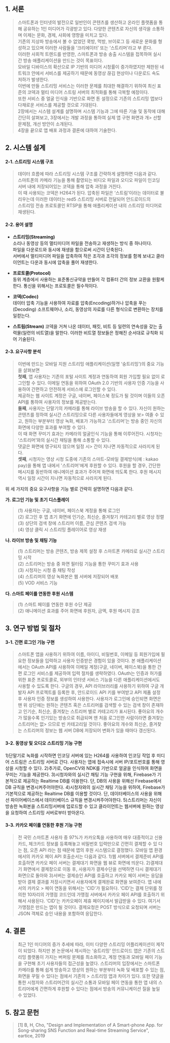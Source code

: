 
## 1. 서론 ##

> 스마트폰과 인터넷의 발전으로 일반인이 콘텐츠를 생산하고 온라인 플랫폼을 통해 공유하는 1인 미디어가 각광받고 있다. 다양한 콘텐츠로 자신의 생각을 소통하며 이제는 문화, 경제, 사회에 영향을 미치고 있다.   
> 기존의 지상파 방송에서 볼 수 없었던 쿡방, 먹방, 브이로그 등 새로운 문화를 형성하고 있으며 이러한 사람들을 ‘크리에이터’ 또는 ‘스트리머’라고 부
른다.    
> 이러한 사회적 트렌드를 반영한, 스마트폰과 방송 송출 시스템을 접목하여 실시간 방송 애플리케이션을 만드는 것이 목표이다.   
> 모바일 디바이스의 확산으로 IP 기반의 미디어 시청률이 증가하였지만 제한된 네트워크 안에서 서비스를 제공하기 때문에 동영상 끊김 현상이나 다운로드 속도 저하가 발생한다.  
이번에 만들 스트리밍 서비스는 이러한 문제를 최대한 해결하기 위하여 최신 표준의 코덱과 멀티 미디어 스트링 서버의 최적화를 통해 극복할 예정이다.  
> 또한 서비스 중 얼굴 인식을 기반으로 화면 톤 설정으로 기존의 스트리밍 앱보다 다채로운 서비스를 제공할 것으로 기대된다.   
> 2장에서는 시스템 설계를 설명하며 시스템 기능과 그에 따른 기술 및 동작에 대해 간단히 살펴보고, 3장에서는 개발 과정을 통하여 실제 앱 구현 화면과 개> 선할 문제점, 개선 방안이 소개된다.  
> 4장을 끝으로 앱 배포 과정과 결론에 대하여 기술한다. 

## 2. 시스템 설계 ##
#### 2-1. 스트리밍 시스템 구조 ####
> 데이터 흐름에 따라 스트리밍 시스템 구조를 간략하게 설명하면 다음과 같다.   
> 스마트폰의 카메라 기능을 통해 촬영되는 비디오 파일과 오디오 파일이 인코딩 서버 내에 저장되어있는 코덱을 통해 압축 과정을 거친다.    
> 이 때 사용되는 코덱은 H264가 된다. 압축된 파일은 ‘스트림’이라는 데이터로 불리우는데 이러한 데이터는 red5 스트리밍 서버로 전달되어 안드로이드의   
> 스트리밍 전송 프로토콜인 RTSP을 통해 애플리케이션 내의 스트리밍 미디어로 재생된다.    

#### 2-2. 용어 설명 ####
* **스트리밍(Streaming)**  
소리나 동영상 등의 멀티미디어 파일을 전송하고 재생하는 방식 중 하나이다.    
파일을 다운로드와 동시에 재생을 함으로써 시간이 단축된다.    
서버에서 멀티미디어 파일을 압축하여 작은 조각과 조각의 정보를 함께 보내고 클라이언트는 다운과 동시에 압축을 풀어 재생한다.    

* **프로토콜(Protocol)**  
동위 계층에서 사용하는 표준통신규약을 만들어 각 컴퓨터 간의 정보 교환을 원활케 한다. 통신을 위해서는 프로토콜은 필수적이다.    

* **코덱(Codec)**    
데이터 압축 기능을 사용하여 자료를 압축(Encoding)하거나 압축을 푸는(Decoding) 소프트웨어나, 소리, 동영상의 자료를 다른 형식으로 변환하는 장치를 일컫는다.    

* **스트림(Stream)** 
코덱을 거쳐 나온 데이터, 패킷, 비트 등 일련의 연속성을 갖는 출력물(일련의 비트열)을 말한다. 이러한 비트열 정보들은 정해진 순서대로 규칙화 되어 기술된다.    

#### 2-3. 요구사항 분석 ####
> 이번에 만드는 모바일 지원 스트리밍 애플리케이션(일명 ‘숭트리밍’)의 중요 기능을 살펴보면    
> **첫째**, 앱 사용자는 기존의 포털 사이트 계정과 연동하여 회원 가입할 필요 없이 로그인할 수 있다. 이메일 연동을 위하여 OAuth 2.0 기반의 사용자 
인증 기능을 사용하여 간편하고 안전하게 서비스에 로그인할 수 있다.     
> 제공하는 웹 사이트 계정은 구글, 네이버, 페이스북 정도가 될 것이며 이들의 오픈 API를 통하여 사용자의 정보를 제공받는다.      
> **둘째**, 사용자는 단말기의 카메라를 통해 라이브 방송을 할 수 있다. 자신이 원하는 콘텐츠를 정하여 실시간 스트리밍으로 다른 사용자들에게 영상을 보> 여줄 수 있고, 원하는 부분부터 영상 녹화, 배포가 가능하고 ‘스트리머’는 방송 중인 자신의 화면에 다양한 효과를 부여할 수 있다.    
> 이 때 화면 꾸미기 효과는 카메라의 얼굴인식 기능을 통해 이루어진다. 시청자는 ‘스트리머’와의 실시간 채팅을 통해 소통할 수 있다.    
> 댓글은 화면에 영구되지 않으며 일정 시> 간이 지나면 자동적으로 사라지게 된다.       
> **셋째**, 시청자는 영상 시청 도중에 기존의 스마트-모바일 결제방식(예 : kakao pay)을 통해 앱 내에서 '스트리머'에게 후원할 수 있다. 
> 후원을 할 경우, 간단한 메시지를 동반하여 애니메이션 효과가 주어져 화면에 띄도록 한다. 후원 메시지 역시 일정 시간이 지나면 자동적으로 사라지게 된다.    
   
위 세 가지의 중요 요구사항을 기능 별로 간략히 설명하면 다음과 같다.   
   
**가. 로그인 기능 및 초기 디스플레이**
> (1) 사용자는 구글, 네이버, 페이스북 계정을 통해 로그인  
> (2) 로그인 후 앱 초기 화면에 인기순, 최신순, 즐겨찾기 카테고리 별로 영상 정렬   
> (3) 상단의 검색 창에 스트리머 이름, 관심 콘텐츠 검색 가능    
> (4) 영상 클릭 시 스트리밍 플레이어로 영상 재생   
   
**나. 라이브 방송 및 채팅 기능**   
> (1) 스트리머는 방송 콘텐츠, 방송 제목 설정 후 스마트폰 카메라로 실시간 스트리밍 시작  
> (2) 스트리머는 방송 중 화면 필터링 기능을 통한 꾸미기 효과 사용  
> (3) 시청자는 시청 중 채팅 작성   
> (4) 스트리머의 영상 녹화본은 웹 서버에 저장되어 배포   
> (5) VOD 서비스 기능   
     
**다. 스마트 페이를 연동한 후원 시스템**
> (1) 스마트 페이를 연동한 후원 수단 제공   
> (2) 애니메이션 효과를 주어 화면에 후원자, 금액, 후원 메시지 강조   
   
## 3. 연구 방법 및 절차 ##
#### 3-1. 간편 로그인 기능 구현 ####
> 스마트폰 앱을 사용하기 위하여 이름, 아이디, 비밀번호, 이메일 등 회원가입에 필요한 정보들을 입력하고 사용자 인증받은 경험이 있을 것이다. 
> 본 애플리케이션에서는 OAuth API를 사용하여 이메일 계정(구글, 네이버, 페이스북)을 통한 간편 로그인 서비스를 제공하여 입력 절차를 생략하였다. 
> OAuth는 인증과 허가를 위한 표준 프로토콜로, 외부의 인터넷 서비스 기능을 다른 애플리케이션에서도 사용할 수 있도록 한다. 구글의 경우, 
> API 라이브러리를 사용하기 위하여 구글 개발자 API 프로젝트를 등록한 후, 안드로이드 API 키를 부여받고 API 제품 설정 후 사용자 인증 정보를 생성하여 사용한다.
> 사용자가 로그인에 승인되면 화면은 맨 위 상단에는 원하는 콘텐츠 혹은 스트리머를 검색할 수 있는 검색 창이 존재하고 인기순, 최신순, 
> 즐겨찾는 스트리머 별로 카테고리가 표시된다. 좋아요의 개수가 많을수록 인기있는 방송으로 취급되며 맨 처음 로그인한 사람이라면 즐겨찾는 스트리머는 없> 으므로 빈 카테고리일 것이다. 좋아요의 개수와 최신순, 즐겨찾는 스트리머의 정보는 웹 서버 DB에 저장되어 변화가 있을 때마다 갱신된다.

#### 3-2. 동영상 및 오디오 스트리밍 기능 구현 ####
 1)단말기로 녹화를 시작하면 인코딩 서버에 있는 H264를 사용하여 인코딩 작업 후 미디어 스트림은 스트리밍 서버로 간다. 사용자는 앱에 접속시에 서버 IP/포트번호를 통해 영상을 시청할 수 있다. 
 2)추가로, OpenCV와 NDK를 기반으로 얼굴을 인식하여 화면을 꾸미는 기능을 제공한다. 
 3)시청자와의 실시간 채팅 기능 구현을 위해, Firebase가 기본적으로 제공하는 Realtime DB를 이용한다. 단, DB의 사용을 위해선 Firebase에서 DB 규칙을 변경시켜주어야한다. 
 4)시청자와의 실시간 채팅 기능을 위하여, Firebase가 기본적으로 제공하는 Realtime DB를 이용할 것이다. 단, 데이터베이스의 사용을 위해선 파이어베이스에서 데이터베이스 규칙을 변경시켜주어야한다. 
 5)스트리머는 자신이 방송한 녹화본을 스트리밍서버에 업로드할 수 있고 클라이언트는 웹서버에 원하는 영상을 요청하여 스트리밍 서버로부터 받아온다.

#### 3-3. 카카오 페이를 연동한 후원 기능 구현 ####
> 전 국민 스마트폰 사용자 중 97%가 카카오톡을 사용하여 매우 대중적이고 신용카드, 체크카드 정보를 등록해놓고 비밀번호 입력만으로 간편히 
> 결제할 수 있 다는 점, 오픈 API 라는 점 때문에 앱의 후원 시스템으로 결정했다. 모바일 앱 환경에서의 카카오 페이 API 호출순서는 다음과 같다. 
> 1)웹  서버에서 결제준비 API를 호출하면 카카오 페이 서버는 결제대기 화면을 웹 뷰로 화면에 띄운다. 
> 2)결제대기 화면에서 결제창으로 이동 후, 사용자가 결제수단을 선택하면 다시 결제대기 화면으로 돌아와 
> 3)서버는 결제승인 API를 호출하고 카카오 페이 서버는 응답을 받아 결제 결과를 저장시키면서 사용자에게 결제완료 화면을 보여준다. 앱 내에서의 카카오 > 페이 연동을 위해서는 'CID'가 필요하다. ‘CID’는 결제 단위를 정의한 10자리의 가맹점 코드인데 가맹점 서버에서 카카오 페이 API를 호출하기 위해서 
> 사용된다. ‘CID'는 카카오페이 제휴 페이지에서 발급받을 수 있다. 여기서 가맹점은 만드는 앱이 될 것이다. 결제요청은 POST 방식으로 요청되며 서버는 
> JSON 객체로 승인 내용을 포함하여 응답한다.   

## 4. 결론 ##
> 최근 1인 미디어의 증가 추세에 따라, 이미 다양한 스트리밍 어플리케이션이 제작이 되었다. 하지만 본 논문에서 제시하는 ‘숭트리밍’ 안드로이드 앱은 
> 기존의 스트리밍 플랫폼이 가지는 버퍼링 문제를 최소화하고, 계정 연동과 모바일 페이 기능을 구현해 초기 사용자들의 접근성을 높였다.
> 스트리머의 입장에서는 스마트폰 카메라를 통해 쉽게 방송하고 영상의 원하는 부분부터 녹화 및 배포할 수 있는 점, 화면을 꾸밀 수 있다는 점에서 기존의 > 스트리밍 앱과 차이가 있다. 
> 또한 댓글을 통한 시청자와 스트리머간의 실시간 소통과 모바일 페이 연동을 통한 앱 내의 스트리머에게 간편하게 후원할 수 있다는 점에서 방송의 커뮤니케이션 질을 높일 수 있었다.

## 5. 참고 문헌 ##

> [1] B, H, Cho, "Design and Implementation of A Smart-phone App. for Song-sharing SNS Function and Real-time Streaming Service", 
> eartice, 2019
